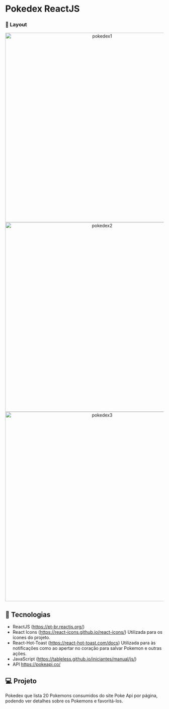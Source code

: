 # Pokedex ReactJS


###  📱 Layout

<p align="center">
  <img alt="pokedex1" src="https://ik.imagekit.io/aowlcgixdo/pokedex/pokedex1?ik-sdk-version=javascript-1.4.3&updatedAt=1643217495958" width="600" >
  
  <img alt="pokedex2" src="https://ik.imagekit.io/aowlcgixdo/pokedex/pokedex2?ik-sdk-version=javascript-1.4.3&updatedAt=1643217515365" width="600" >
  
   <img alt="pokedex3" src="https://ik.imagekit.io/aowlcgixdo/pokedex/pokedex3?ik-sdk-version=javascript-1.4.3&updatedAt=1643217524083" width="600" >
</p>

## 🚀 Tecnologias

-  ReactJS (https://pt-br.reactjs.org/)
-  React Icons (https://react-icons.github.io/react-icons/) Utilizada para os ícones do projeto.
-  React-Hot-Toast (https://react-hot-toast.com/docs) Utilizada para às notificações como ao apertar no coração para salvar Pokemon e outras ações.
-  JavaScript (https://tableless.github.io/iniciantes/manual/js/)
-  API https://pokeapi.co/


## 💻 Projeto

Pokedex que lista 20 Pokemons consumidos do site Poke Api por página, podendo ver detalhes sobre os Pokemons e favoritá-los.
